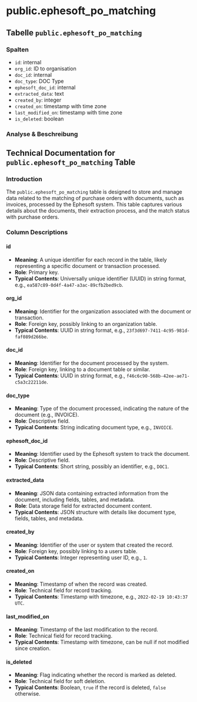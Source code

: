# public.ephesoft\_po\_matching

## Tabelle `public.ephesoft_po_matching`

### Spalten

* `id`: internal
* `org_id`: ID to organisation
* `doc_id`: internal
* `doc_type`: DOC Type
* `ephesoft_doc_id`: internal
* `extracted_data`: text
* `created_by`: integer
* `created_on`: timestamp with time zone
* `last_modified_on`: timestamp with time zone
* `is_deleted`: boolean

### Analyse & Beschreibung

## Technical Documentation for `public.ephesoft_po_matching` Table

### Introduction

The `public.ephesoft_po_matching` table is designed to store and manage data related to the matching of purchase orders with documents, such as invoices, processed by the Ephesoft system. This table captures various details about the documents, their extraction process, and the match status with purchase orders.

### Column Descriptions

#### id

* **Meaning**: A unique identifier for each record in the table, likely representing a specific document or transaction processed.
* **Role**: Primary key.
* **Typical Contents**: Universally unique identifier (UUID) in string format, e.g., `ea587c89-0d4f-4a47-a3ac-89cfb2bed9cb`.

#### org\_id

* **Meaning**: Identifier for the organization associated with the document or transaction.
* **Role**: Foreign key, possibly linking to an organization table.
* **Typical Contents**: UUID in string format, e.g., `23f3d697-7411-4c95-981d-faf089d266be`.

#### doc\_id

* **Meaning**: Identifier for the document processed by the system.
* **Role**: Foreign key, linking to a document table or similar.
* **Typical Contents**: UUID in string format, e.g., `f46c6c90-568b-42ee-ae71-c5a3c22211de`.

#### doc\_type

* **Meaning**: Type of the document processed, indicating the nature of the document (e.g., INVOICE).
* **Role**: Descriptive field.
* **Typical Contents**: String indicating document type, e.g., `INVOICE`.

#### ephesoft\_doc\_id

* **Meaning**: Identifier used by the Ephesoft system to track the document.
* **Role**: Descriptive field.
* **Typical Contents**: Short string, possibly an identifier, e.g., `DOC1`.

#### extracted\_data

* **Meaning**: JSON data containing extracted information from the document, including fields, tables, and metadata.
* **Role**: Data storage field for extracted document content.
* **Typical Contents**: JSON structure with details like document type, fields, tables, and metadata.

#### created\_by

* **Meaning**: Identifier of the user or system that created the record.
* **Role**: Foreign key, possibly linking to a users table.
* **Typical Contents**: Integer representing user ID, e.g., `1`.

#### created\_on

* **Meaning**: Timestamp of when the record was created.
* **Role**: Technical field for record tracking.
* **Typical Contents**: Timestamp with timezone, e.g., `2022-02-19 10:43:37 UTC`.

#### last\_modified\_on

* **Meaning**: Timestamp of the last modification to the record.
* **Role**: Technical field for record tracking.
* **Typical Contents**: Timestamp with timezone, can be null if not modified since creation.

#### is\_deleted

* **Meaning**: Flag indicating whether the record is marked as deleted.
* **Role**: Technical field for soft deletion.
* **Typical Contents**: Boolean, `true` if the record is deleted, `false` otherwise.
